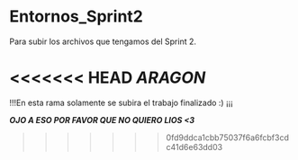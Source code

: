 # Entornos_Sprint2
Para subir los archivos que tengamos del Sprint 2. 

<<<<<<< HEAD
***ARAGON***
=======

!!!En esta rama solamente se subira el trabajo finalizado :) ¡¡¡ 


***OJO A ESO POR FAVOR QUE NO QUIERO LIOS <3***
>>>>>>> 0fd9ddca1cbb75037f6a6fcbf3cdc41d6e63dd03
